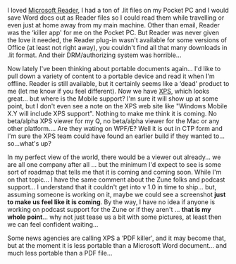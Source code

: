 I loved [Microsoft Reader](http://www.microsoft.com/reader/default.asp), I had a ton of .lit files on my Pocket PC and I would save Word docs out as Reader files so I could read them while travelling or even just at home away from my main machine. Other than email, Reader was the &#8216;killer app' for me on the Pocket PC. But Reader was never given the love it needed, the Reader plug-in wasn't available for some versions of Office (at least not right away), you couldn't find all that many downloads in .lit format. And their DRM/authorizing system was horrible...

Now lately I've been thinking about portable documents again... I'd like to pull down a variety of content to a portable device and read it when I'm offline. Reader is still available, but it certainly seems like a &#8216;dead' product to me (let me know if you feel different). Now we have [XPS](http://www.microsoft.com/whdc/xps/default.mspx), which looks great... but where is the Mobile support? I'm sure it will show up at some point, but I don't even see a note on the XPS web site like "Windows Mobile X.Y will include XPS support". Nothing to make me think it is coming. No beta/alpha XPS viewer for my Q, no beta/alpha viewer for the Mac or any other platform.... Are they wating on WPF/E? Well it is out in CTP form and I'm sure the XPS team could have found an earlier build if they wanted to... so...what's up?

In my perfect view of the world, there would be a viewer out already... we are all one company after all ... but the minimum I'd expect to see is some sort of roadmap that tells me that it is coming and coming soon. While I'm on that topic... I have the same comment about the Zune folks and podcast support... I understand that it couldn't get into v 1.0 in time to ship... but, assuming someone is working on it, maybe we could see a screenshot **just to make us feel like it is coming**. By the way, I have no idea if anyone is working on podcast support for the Zune or if they aren't ... **that is my whole point**... why not just tease us a bit with some pictures, at least then we can feel confident waiting...

Some news agencies are calling XPS a &#8216;PDF killer', and it may become that, but at the moment it is less portable than a Microsoft Word document... and much less portable than a PDF file...